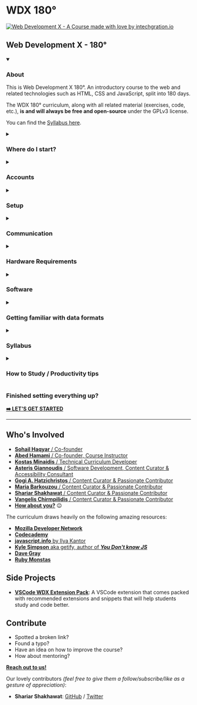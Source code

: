 # WDX 180°

[![Web Development X - A Course made with love by intechgration.io](/assets/WDX.Header.jpg)](https://in-tech-gration.github.io/WDX-180)

## Web Development X - 180°

<!-- About -->
<details open markdown="1">
  <summary><h3>About</h3></summary>

  This is Web Development X 180°. An introductory course to the web and related technologies such as HTML, CSS and JavaScript, split into 180 days.

  The WDX 180° curriculum, along with all related material (exercises, code, etc.), **is and will always be free and open-source** under the GPLv3 license.

  You can find the [Syllabus here](curriculum/README.md).
</details>

<!-- Where do I start? -->
<details markdown="1">
  <summary><h3>Where do I start?</h3></summary>

  If you are ready and feel committed enough to start the course, you must start by carefully going through the following sections and completing all the necessary tasks:

  - **Accounts**  
  - **Setup**  
  - **Communication**  
  - **Hardware Requirements**  
  - **Software**  
  - **Getting familiar with data formats**
  - **How to Study / Productivity Tips**  
</details>

<!-- Accounts -->
<details markdown="1">
  <summary><h3>Accounts</h3></summary>

  In order to attend the course (and become a professional web developer) you will need to open an account in the following services:

  - [Google Gmail](https://www.google.com/gmail/about/){:target="_blank"}
  - [GitHub](https://github.com/){:target="_blank"}
  - [StackOverflow](https://stackoverflow.com/){:target="_blank"}
  - [Codesandbox](https://codesandbox.io/){:target="_blank"}
  - [Sli.do _(used during our Q&As)_](https://www.slido.com/){:target="_blank"}
</details>

<!-- Setup -->
<details markdown="1">
  <summary><h3>Setup</h3></summary>

  The first thing you want to do, is to [fork](https://docs.github.com/en/get-started/quickstart/fork-a-repo){:target="_blank"}  this repository under your GitHub account.

  After you've successfully forked the repo, you will need to enable [GitHub Pages](https://pages.github.com/){:target="_blank"} in order to turn the repo into a website also.

  Here are the steps:

  1. Go to **Settings**
  2. Click on the **Pages** button
  3. Under **Branch**, select **main** and click **Save**
  4. Wait a few minutes, check that your repo is online and paste the URL on your personal progress sheet.

  The URL should look something like this: `https://your_username.github.io/WDX-180`

  > Here is a [YouTube video walkthrough](https://www.youtube.com/watch?v=xqGlWAHjtcM){:target="_blank"} to help you with this step. 
</details>

<!-- Communication -->
<details markdown="1">
  <summary><h3>Communication</h3></summary>

  Our main channel of communication is [Slack](https://intechgration.slack.com){:target="_blank"}. If you haven't received an invitation to the Intechgration Slack team, please inform us via email. 

  We encourage you to use the [Web version](https://slack.com/signin#/signin){:target="_blank"} of Slack on your PC/laptop and also have it installed on your smartphone. It's available for both [Android](https://play.google.com/store/apps/details?id=com.Slack){:target="_blank"} and [iOS](https://apps.apple.com/app/slack-app/id618783545?ls=1){:target="_blank"} devices.

  In order to learn more about Slack and the various versions (mobile, desktop, web), scroll down to the [Software](#software) section.

  **Enrolled students** also have the opportunity to schedule one 30~45min call each week with an instructor.
</details>

<!-- Hardware Requirements -->
<details markdown="1">
  <summary><h3>Hardware Requirements</h3></summary>

  In order to attend the course you will need the following:

  - Attending **in-person**:
    - Notebook for note taking

  - Attending **remotely**:
    - A computer with camera, microphone and speakers or headphones.
    - Notebook for note taking
</details>

<!-- Software -->
<details markdown="1">
  <summary><h3>Software</h3></summary>

  This is a list of Software you must have installed on your system in order to get started with the course:

  - **Communication:** [Slack](https://slack.com){:target="_blank"} is our main communication tool.
    - [Web version (**recommended**)](https://slack.com/signin#/signin){:target="_blank"}
    - Mobile version (**recommended**): [Android](https://play.google.com/store/apps/details?id=com.Slack){:target="_blank"} / [iOS](https://apps.apple.com/app/slack-app/id618783545?ls=1){:target="_blank"}
    - Desktop version: 
      - [Windows](https://slack.com/downloads/windows){:target="_blank"} (109MB)
      - [Mac](https://slack.com/downloads/mac){:target="_blank"} (160MB)
      - [Linux (*_beta_)](https://slack.com/downloads/linux){:target="_blank"} (81MB)

  - **Communication:** [Zoom client](https://zoom.us/support/download){:target="_blank"} and [Google Meet](https://meet.google.com/) are used to attend the live lectures and student sessions.
    - You can do a quick video/audio check for Google Meet, following the directions [found here](https://support.google.com/meet/answer/10409699?hl=en){:target="_blank"}. Video is optional, but **audio (good quality microphone) is mandatory**. 

  - **Browser(s)**:
    - [Chrome](https://www.google.com/chrome/){:target="_blank"}
      - Windows: _
      - Mac: 212MB
      - Linux: 90MB
    - [Firefox](https://www.mozilla.org/en-US/firefox/){:target="_blank"}
      - Windows: 55MB
      - Mac: 115MB
      - Linux: 76MB

    > **Note:** During the course, we recommend using `Chrome` for developing and debugging Frontend web applications. For daily, normal usage we recommend using browsers that respect the privacy of their users, such as `Firefox` and [Brave](https://brave.com/download/){:target="_blank"}. Likewise, we tend to `Google` a lot for technical issues and searching for resources, but we recommend using an alternative search engine, such as [DuckDuckGo](https://duckduckgo.com/){:target="_blank"} for personal use.  

  - **Code Editor:** Download and install [Visual Studio Code](https://code.visualstudio.com/){:target="_blank"}
    - Windows: 88MB
    - Mac: 203MB
    - Linux: 82MB
    - **Extensions for VSCode:** Throughout the course we will be recommending  a variety of VSCode extensions that can be installed and extend the functionality of the code editor and boost our productivity. 
      - One of the first extensions that **must be installed** is the [Live Server](https://marketplace.visualstudio.com/items?itemName=ritwickdey.LiveServer){:target="_blank"}. 
      - Another one is the [Live Share](https://marketplace.visualstudio.com/items?itemName=MS-vsliveshare.vsliveshare){:target="_blank"} which allows for real-time collaboration. More to follow. 🙂
      - Last, but not least, you want to install our very own [WDX Extension Pack](https://marketplace.visualstudio.com/items?itemName=kostasx.vscode-wdx-extension-pack){:target="_blank"} which comes packed with recommended extensions and snippets that will you study and code better.

  - **Git:** Mandatory [Version Control](https://www.atlassian.com/git/tutorials/what-is-version-control){:target="_blank"} software for the professional developer. [**Download here**](https://git-scm.com/downloads){:target="_blank"}
    - **Windows** users will also need to run the following command after installing git: `git config --global core.autocrlf true` as mentioned [here](https://docs.github.com/en/get-started/getting-started-with-git/configuring-git-to-handle-line-endings?platform=windows#global-settings-for-line-endings){:target="_blank"}
    - In order to check that `git` has been installed on your system, you will need to run one of the following commands in the terminal: 
    - `git --version`
    - `git -v` (for short)

  - **Command Line Tools (Terminal):**
    - **Windows:** you will use [GitBash](https://www.atlassian.com/git/tutorials/git-bash){:target="_blank"} _(which is bundled along with `git` so you don't need to install anything if you already have `git`` installed)_ as your UNIX-style command line environment.
    - **Linux:** _(Already includes built-in Unix command line terminals. No need to install.)_
    - **MacOS:** _(Already includes built-in Unix command line terminals. No need to install.)_
      - You will need to install [Homebrew](https://brew.sh/){:target="_blank"}

  > At this point, it's probably a good idea to spend a few minutes watching this [YouTube video walkthrough](https://youtu.be/S9Qg3Ltf__c){:target="_blank"} and follow along in order to create your SSH keys and connect them with GitHub, then follow the rest of the instructions to `clone` (download) the repository to your computer and install all the necessary dependencies.  

  - **Node.js:** Download the `LTS` version of the powerful and popular JavaScript running environment [here](https://nodejs.org/en){:target="_blank"}. You are going to be using `Node.js` **a lot** during this course 🙂. In order to check that `Node.js` has been installed on your system, you will need to run one of the following commands in the terminal: 
    - `node --version`
    - `node -v` (for short)

  - **Productivity:**
    - [**Wikiwand**: the Wikipedia Reader](https://www.wikiwand.com/){:target="_blank"} _(Install as a Browser extension)_
      - As you will be reading **a lot** (and we mean it) of Wikipedia articles throughout the course, we highly recommend that you use this awesome Browser extension to enhance the Wikipedia experience. In a sentence, this is Wikipedia on steroids!
    - [**Photopea**](https://www.photopea.com/){:target="_blank"}: a free, online image editing software that's pretty similar to `Adobe Photoshop`. You can use this tool to resize, crop or compress images among other things. 
</details>

<!-- Data Formats -->
<details markdown="1">
  <summary><h3>Getting familiar with data formats</h3></summary>

  In this course we will be working a lot with `Markdown` files and `CSV` files.

  **Markdown** is a lightweight markup language used for formatting plain text documents, allowing users to easily add structure and style using simple, human-readable syntax.

  **CSV (Comma-Separated Values)** is a simple file format used for storing and exchanging structured data, where each line represents a record or entry, and fields or columns within each record are separated by commas.

  If you are unfamiliar with either the `markdown` or `CSV` file formats, we highly recommend that you watch the following 2 YouTube videos to get a better understanding:

  - [What is markdown?](https://www.youtube.com/watch?v=f49LJV1i-_w){:target="_blank"}
    - Duration: 8 min
    - Level: Beginner

  - [Understanding CSV Files](https://www.youtube.com/watch?v=UofTplCVkYI){:target="_blank"}
    - Duration: 6 min
    - Level: Beginner
    - You can find the `sample.csv` file mentioned in the video in the following filepath: [curriculum/week01/resources/sample.csv](./curriculum/week01/resources/sample.csv)

  In short, CSV is a lightweight data format, where:
  
  - Each line of text is a single row
  - Fields (columns) are separated by comma `,` delimiter character  
  - The file contains just the data itself (along with the delimiter)
  - Does not need any special software (it's just a plain text file)
  - All spreadsheet apps (MS Excel, Google Sheets, Numbers, etc.) can read and write CSV
</details>

<!-- Syllabus -->
<details markdown="1">
  <summary><h3>Syllabus</h3></summary>

  You can find the [Syllabus here](curriculum/README.md#syllabus).
</details>

<!-- How to Study / Productivity tips -->
<details markdown="1">
  <summary><h3>How to Study / Productivity tips</h3></summary>

  - **AVOID DISTRACTIONS at all costs!** This means, closing all tabs, browser windows and applications that are not related to your daily study plan and practice. Be very vigilant against applications that include notifications (WhatsApp, Messenger, etc.). From time to time, you might even consider **pausing notifications from Slack** itself. Check the [**instructions found here**](https://slack.com/help/articles/214908388-Pause-notifications-with-Do-Not-Disturb){:target="_blank"} on how to do this. 

  - **Go the extra mile** and go through the `Extra Resources` section that accompanies most of the chapters in this curriculum.

  - **I'm stuck!** Don't worry. Here are some tips to help you overcome what's blocking you:
    - ___I don't really understand this concept. What should I do?___
      - Search for extra information and resources online. (Found something useful that helped you? Make sure to share it!). We **highly recommend** that you always include [MDN](https://developer.mozilla.org/en-US/){:target="_blank"} in your searches for concepts related to Web technologies. You can google by including the `+MDN` keyword in your searches to find relevant pages in the MDN documentation, e.g. `css position sticky +MDN` or you can narrow and limit your searches only within the MDN documentation pages by googling using the `site:` operator, e.g. `css position sticky site:developer.mozilla.org`. Other channels for searching extra information include [YouTube](https://www.youtube.com/){:target="_blank"}, [StackOverflow](https://stackoverflow.com/){:target="_blank"} and [**other**](resources/PRODUCTIVITY.md#where-to-look-for-information){:target="_blank"}. 
      - Give yourself a break and try it again in a few minutes, hours, days.
      - Reach out to other students on [Slack](https://intechgration.slack.com){:target="_blank"}
      - Keep notes in order to discuss this during an upcoming support/Q&A session
    - My code is not working (as expected). What should I do?
      - Use the [rubber duck technique](https://en.wikipedia.org/wiki/Rubber_duck_debugging){:target="_blank"}
    
    Hungry for more tips? We have a whole section full of productivity and learning tips [right here](resources/productivity.md){:target="_blank"}.
</details>

### Finished setting everything up? 

[**➡️ LET'S GET STARTED**](/curriculum/README.md)

---

## Who's Involved

- [**Sohail Haqyar** / Co-founder](https://www.linkedin.com/in/sohail-haqyar/)
- [**Abed Hamami** / Co-founder, Course Instructor](https://www.linkedin.com/in/abedhamami/) 
- [**Kostas Minaidis** / Technical Curriculum Developer](https://www.linkedin.com/in/kostas-minaidis/)
- [**Asteris Giannoudis** / Software Development, Content Curator & Accessibility Consultant](https://www.linkedin.com/in/asteris-giannoudis/)
- [**Gogi A. Hatzichristos** / Content Curator & Passionate Contributor](https://www.linkedin.com/in/gogi-hatzichristos/)
- [**Maria Barkouzou** / Content Curator & Passionate Contributor](https://www.linkedin.com/in/mariabarkouzou/)
- [**Shariar Shakhawat** / Content Curator & Passionate Contributor](https://www.linkedin.com/in/shariar-shakhawat/)
- [**Vangelis Chirmpilidis**  / Content Curator & Passionate Contributor](https://github.com/vagelisx)
- [**How about you?**](#contribute) 😉

The curriculum draws heavily on the following amazing resources:

- [**Mozilla Developer Network**](https://developer.mozilla.org/en-US/)
- [**Codecademy**](https://www.codecademy.com/)
- [**javascript.info** by Ilya Kantor](https://www.linkedin.com/in/iliakan/)
- [**Kyle Simpson** aka getify, author of ___You Don't know JS___](https://www.linkedin.com/in/getify/)
- [**Dave Gray**](https://www.linkedin.com/in/davidagray/)
- [**Ruby Monstas**](https://rubymonstas.org/)

## Side Projects

- [**VSCode WDX Extension Pack**](https://marketplace.visualstudio.com/items?itemName=kostasx.vscode-wdx-extension-pack): A VSCode extension that comes packed with recommended extensions and snippets that will help students study and code better.

## Contribute

- Spotted a broken link?
- Found a typo?
- Have an idea on how to improve the course? 
- How about mentoring?

[**Reach out to us!**](https://github.com/in-tech-gration/WDX-Intro/discussions)

Our lovely contributors _(feel free to give them a follow/subscribe/like as a gesture of appreciation)_:

- **Shariar Shakhawat**: [GitHub](https://github.com/Sha-Shak) / [Twitter](https://twitter.com/shahriartweets)
